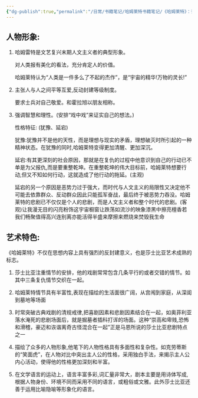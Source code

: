 ```yaml
---
{"dg-publish":true,"permalink":"/日常/书籍笔记/哈姆莱特书籍笔记/《哈姆莱特》：论述人物形象、思想内容、艺术特色/","dgPassFrontmatter":true}
---
```


## 人物形象:

1. 哈姆雷特是文艺复兴末期人文主义者的典型形象。

	对人类报有美化的看法，充分肯定人的价值。

	哈姆莱特认为“人类是一件多么了不起的杰作”，是“宇宙的精华!万物的灵长!”

2. 主张人与人之间平等互爱,反动封建等级制度。

	要求士兵对自己敬爱。和霍拉旭以朋友相称。

3.  强调智慧和理性。(安排“戏中戏”来证实自己的想法。)

	性格特征: (犹豫、延宕)

	犹豫:犹豫并不是他的天性，而是理想与现实的矛盾，理想破灭时所引起的一种精神状态。在犹豫的同时,哈姆莱特变得更加清醒、更加深沉。

	延宕:有其更深刻的社会原因，那就是在复仇的过程中他意识到自己的行动已不单是为父报仇,而是要重整乾坤。在重整乾坤的伟大目标前，哈姆莱特想要行动,但又不知如何行动，这就造成了他行动的拖延。(主观)

	延宕的另一个原因是恶势力过于强大，而时代与人文主义的局限性又决定他不可能去依靠群众、反动群众因此只能孤军奋战，最后终于被恶势力吞没。哈姆莱特的悲剧已不仅仅是个人的悲剧，而是人文主义者和整个时代的悲剧。(客观)让我漫无目的闪亮粉饰这宇宙橱窗让跌荡如流沙的映象漆黑中擦亮檀香若我们畅聚值得高兴连别离亦能活得半盛来摩擦来燃烧来焚毁我生命

## 艺术特色:

《哈姆莱特》不仅在思想内容上具有强烈的反封建意义，也是莎士比亚艺术成熟的标志。

1. 莎士比亚注重情节的安排，他的戏剧常常包含几条平行的或者交错的情节。如其中三条复仇情节交织在一起。

2. 哈姆莱特情节具有半富性,表现在描绘的生活面很广阔，从宫闱到家庭，从深闺到墓地等场面

3. 时常突破古典戏剧的清规戒律,把喜剧因素和悲剧因素结合在一起，如奥菲利亚落水淹死的悲剧场面后，就是掘墓者插科打诨的场面。这种“崇高和卑贱,恐怖和滑稽，豪迈和诙谐离奇古怪混合在一起”正是马恩所说的莎士比亚悲剧特点之一

4. 描绘了众多的人物形象,他笔下的人物性格具有多面性和复杂性。如克劳蒂斯的“笑面虎”，在人物对比中突出主人公的性格，采用独白手法，来揭示主人公内心活动，使得他的性格更加深刻和半富。

5. 在文学语言的运动上，语言丰富多彩,词汇量非常大，剧本主要是用诗体写成,根据人物身份、环境不同而采用不同的语言，或粗俗或文雅。此外莎士比亚还善于运用比喻隐喻等形象化的语言。